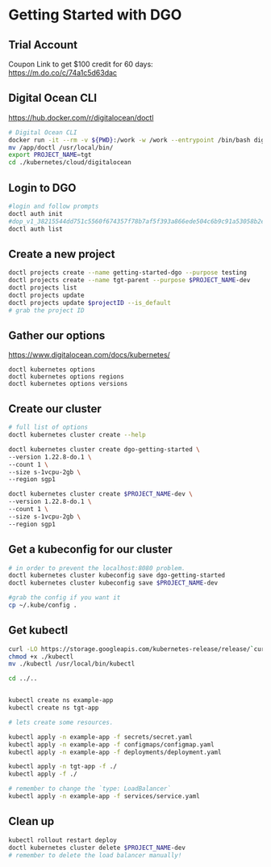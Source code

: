 # Getting Started with DGO

## Trial Account

Coupon Link to get $100 credit for 60 days: <br/>
<https://m.do.co/c/74a1c5d63dac>

## Digital Ocean CLI

<https://hub.docker.com/r/digitalocean/doctl>

```bash
# Digital Ocean CLI
docker run -it --rm -v ${PWD}:/work -w /work --entrypoint /bin/bash digitalocean/doctl:1.45.0
mv /app/doctl /usr/local/bin/
export PROJECT_NAME=tgt
cd ./kubernetes/cloud/digitalocean

```

## Login to DGO

```bash
#login and follow prompts
doctl auth init
#dop_v1_38215544dd751c5560f674357f78b7af5f393a866ede504c6b9c91a53058b2ef
doctl auth list

```

## Create a new project

```bash
doctl projects create --name getting-started-dgo --purpose testing
doctl projects create --name tgt-parent --purpose $PROJECT_NAME-dev
doctl projects list
doctl projects update 
doctl projects update $projectID --is_default
# grab the project ID
```

## Gather our options

<https://www.digitalocean.com/docs/kubernetes/>

```docker
doctl kubernetes options
doctl kubernetes options regions
doctl kubernetes options versions

```

## Create our cluster

```bash
# full list of options
doctl kubernetes cluster create --help

doctl kubernetes cluster create dgo-getting-started \
--version 1.22.8-do.1 \
--count 1 \
--size s-1vcpu-2gb \
--region sgp1

doctl kubernetes cluster create $PROJECT_NAME-dev \
--version 1.22.8-do.1 \
--count 1 \
--size s-1vcpu-2gb \
--region sgp1

```

## Get a kubeconfig for our cluster

```bash
# in order to prevent the localhost:8080 problem.
doctl kubernetes cluster kubeconfig save dgo-getting-started
doctl kubernetes cluster kubeconfig save $PROJECT_NAME-dev

#grab the config if you want it
cp ~/.kube/config .

```

## Get kubectl

```bash
curl -LO https://storage.googleapis.com/kubernetes-release/release/`curl -s https://storage.googleapis.com/kubernetes-release/release/stable.txt`/bin/linux/amd64/kubectl
chmod +x ./kubectl
mv ./kubectl /usr/local/bin/kubectl

cd ../..


kubectl create ns example-app
kubectl create ns tgt-app

# lets create some resources.

kubectl apply -n example-app -f secrets/secret.yaml
kubectl apply -n example-app -f configmaps/configmap.yaml
kubectl apply -n example-app -f deployments/deployment.yaml

kubectl apply -n tgt-app -f ./
kubectl apply -f ./

# remember to change the `type: LoadBalancer`
kubectl apply -n example-app -f services/service.yaml

```

## Clean up

```bash
kubectl rollout restart deploy
doctl kubernetes cluster delete $PROJECT_NAME-dev
# remember to delete the load balancer manually!
```
